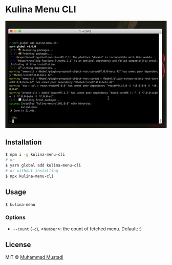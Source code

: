 # Kulina Menu CLI

<img src="kulina-menu.gif" width="600">

## Installation

```sh
$ npm i -g kulina-menu-cli
# or
$ yarn global add kulina-menu-cli
# or without installing
$ npx kulina-menu-cli
```

## Usage

```sh
$ kulina-menu
```

### Options

* `--count` (`-c`), <`Number`>: the count of fetched menu. Default: `5`

## License

MIT © [Muhammad Mustadi](https://github.com/mathdroid)
